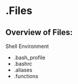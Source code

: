 .Files
========

Overview of Files:
----

Shell Environment
- .bash_profile
- .bashrc
- .aliases
- .functions
